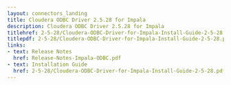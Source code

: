 ```yaml
---
layout: connectors_landing
title: Cloudera ODBC Driver 2.5.28 for Impala
description: Cloudera ODBC Driver 2.5.28 for Impala
titlehref: 2-5-28/Cloudera-ODBC-Driver-for-Impala-Install-Guide-2-5-28.pdf
titlepdf: 2-5-28/Cloudera-ODBC-Driver-for-Impala-Install-Guide-2-5-28.pdf
links:
- text: Release Notes
  href: Release-Notes-Impala-ODBC.pdf
- text: Installation Guide
  href: 2-5-28/Cloudera-ODBC-Driver-for-Impala-Install-Guide-2-5-28.pdf
---
```


